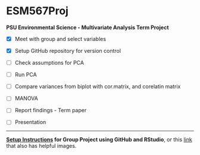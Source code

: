 # ESM567Proj
**PSU Environmental Science - Multivariate Analysis Term Project**

- [x] Meet with group and select variables
- [x] Setup GitHub repository for version control
- [ ] Check assumptions for PCA
- [ ] Run PCA
- [ ] Compare variances from biplot with cor.matrix, and corelatin matrix

- [ ] MANOVA
- [ ] Report findings - Term paper
- [ ] Presentation

----------

**[Setup Instructions](http://psu-envstats.github.io/GitHub-for-RStudio) for Group Project using GitHub and RStudio**, or this [link](https://github.com/PSU-EnvStats/GitHub-for-RStudio) that also has helpful images.

